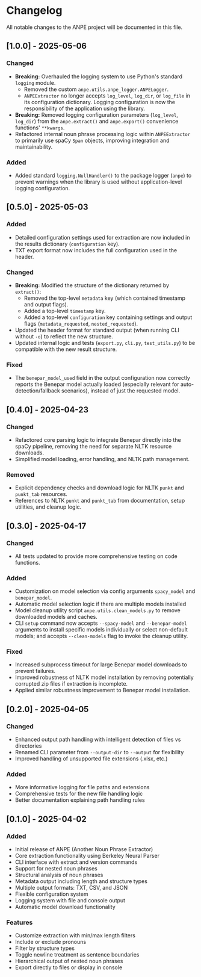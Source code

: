 # Changelog

All notable changes to the ANPE project will be documented in this file.

## [1.0.0] - 2025-05-06
### Changed
- **Breaking:** Overhauled the logging system to use Python's standard `logging` module.
    - Removed the custom `anpe.utils.anpe_logger.ANPELogger`.
    - `ANPEExtractor` no longer accepts `log_level`, `log_dir`, or `log_file` in its configuration dictionary. Logging configuration is now the responsibility of the application using the library.
- **Breaking:** Removed logging configuration parameters (`log_level`, `log_dir`) from the `anpe.extract()` and `anpe.export()` convenience functions' `**kwargs`.
- Refactored internal noun phrase processing logic within `ANPEExtractor` to primarily use spaCy `Span` objects, improving integration and maintainability.

### Added
- Added standard `logging.NullHandler()` to the package logger (`anpe`) to prevent warnings when the library is used without application-level logging configuration.

## [0.5.0] - 2025-05-03
### Added
- Detailed configuration settings used for extraction are now included in the results dictionary (`configuration` key).
- TXT export format now includes the full configuration used in the header.

### Changed
- **Breaking:** Modified the structure of the dictionary returned by `extract()`:
    - Removed the top-level `metadata` key (which contained timestamp and output flags).
    - Added a top-level `timestamp` key.
    - Added a top-level `configuration` key containing settings and output flags (`metadata_requested`, `nested_requested`).
- Updated the header format for standard output (when running CLI without `-o`) to reflect the new structure.
- Updated internal logic and tests (`export.py`, `cli.py`, `test_utils.py`) to be compatible with the new result structure.

### Fixed
- The `benepar_model_used` field in the output configuration now correctly reports the Benepar model actually loaded (especially relevant for auto-detection/fallback scenarios), instead of just the requested model.

## [0.4.0] - 2025-04-23
### Changed
- Refactored core parsing logic to integrate Benepar directly into the spaCy pipeline, removing the need for separate NLTK resource downloads.
- Simplified model loading, error handling, and NLTK path management.

### Removed
- Explicit dependency checks and download logic for NLTK `punkt` and `punkt_tab` resources.
- References to NLTK `punkt` and `punkt_tab` from documentation, setup utilities, and cleanup logic.

## [0.3.0] - 2025-04-17
### Changed
- All tests updated to provide more comprehensive testing on code functions.

### Added
- Customization on model selection via config arguments `spacy_model` and `benepar_model`.
- Automatic model selection logic if there are multiple models installed
- Model cleanup utility script `anpe.utils.clean_models.py` to remove downloaded models and caches.
- CLI `setup` command now accepts `--spacy-model` and `--benepar-model` arguments to install specific models individually or select non-default models; and accepts `--clean-models` flag to invoke the cleanup utility.

### Fixed
- Increased subprocess timeout for large Benepar model downloads to prevent failures.
- Improved robustness of NLTK model installation by removing potentially corrupted zip files if extraction is incomplete.
- Applied similar robustness improvement to Benepar model installation.

## [0.2.0] - 2025-04-05

### Changed
- Enhanced output path handling with intelligent detection of files vs directories
- Renamed CLI parameter from `--output-dir` to `--output` for flexibility
- Improved handling of unsupported file extensions (.xlsx, etc.)

### Added
- More informative logging for file paths and extensions
- Comprehensive tests for the new file handling logic
- Better documentation explaining path handling rules

## [0.1.0] - 2025-04-02

### Added
- Initial release of ANPE (Another Noun Phrase Extractor)
- Core extraction functionality using Berkeley Neural Parser
- CLI interface with extract and version commands
- Support for nested noun phrases
- Structural analysis of noun phrases
- Metadata output including length and structure types
- Multiple output formats: TXT, CSV, and JSON
- Flexible configuration system
- Logging system with file and console output
- Automatic model download functionality

### Features
- Customize extraction with min/max length filters
- Include or exclude pronouns
- Filter by structure types
- Toggle newline treatment as sentence boundaries
- Hierarchical output of nested noun phrases
- Export directly to files or display in console